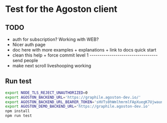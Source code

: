 # Test for the Agoston client

## TODO

- auth for subscription? Working with WEB?
- Nicer auth page
- doc here with more examples + explanations + link to docs quick start
- clean this help + force commit level 1
---------------------------------- send people
- make next scroll liveshooping working

## Run test

```bash
export NODE_TLS_REJECT_UNAUTHORIZED=0
export AGOSTON_BACKEND_URL='https://graphile.agoston-dev.io/'
export AGOSTON_BACKEND_URL_BEARER_TOKEN='sHVTs0hWmlhmrmlFApXuegK7UjwaunCKHYZbHkwgTRkZR9NNvjEqL6dqGZ1Ya51uTa0eswMMwcxUn6ZTXHjltJ0t9JzZCWHUNucG8EYEfFsY2ghFH1EaFWPr'
export AGOSTON_DEMO_BACKEND_URL='https://graphile.agoston-dev.io'
npm install
npm run test
```

